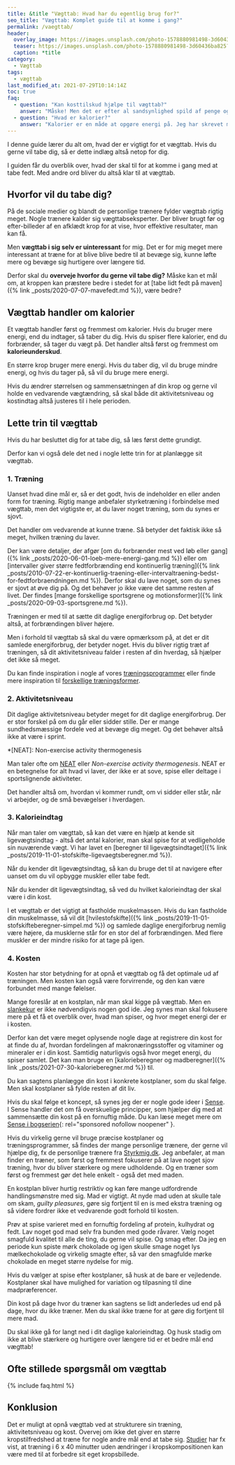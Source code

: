```yaml
---
title: &title "Vægttab: Hvad har du egentlig brug for?"
seo_title: "Vægttab: Komplet guide til at komme i gang?"
permalink: /vaegttab/
header:
  overlay_image: https://images.unsplash.com/photo-1578880981498-3d60436ba825?ixid=MnwxMjA3fDB8MHxwaG90by1wYWdlfHx8fGVufDB8fHx8&ixlib=rb-1.2.1&auto=format&fit=crop&h=630&w=1200&q=10
  teaser: https://images.unsplash.com/photo-1578880981498-3d60436ba825?ixid=MnwxMjA3fDB8MHxwaG90by1wYWdlfHx8fGVufDB8fHx8&ixlib=rb-1.2.1&auto=format&fit=crop&h=300&w=400&q=10
  caption: *title
category:
  - Vægttab
tags:
  - vægttab
last_modified_at: 2021-07-29T10:14:14Z
toc: true
faq:
  - question: "Kan kosttilskud hjælpe til vægttab?"
    answer: "Måske! Men det er efter al sandsynlighed spild af penge og tid til research at få valgt lige nøjagtigt det rigtige kosttilskud til vægttab. Vægttab og slankekure er en enorm branche, hvor der er virkelig mange uunderbyggede påstande og løfter om lette løsninger."
  - question: "Hvad er kalorier?"
    answer: "Kalorier er en måde at opgøre energi på. Jeg har skrevet mere uddybende om [kalorier](/hvad-er-kalorier/)."
---
```


I denne guide lærer du alt om, hvad der er vigtigt for et vægttab. Hvis du gerne vil tabe dig, så er dette indlæg altså netop for dig.

I guiden får du overblik over, hvad der skal til for at komme i gang med at tabe fedt. Med andre ord bliver du altså klar til at vægttab.

## Hvorfor vil du tabe dig?

På de sociale medier og blandt de personlige trænere fylder vægttab rigtig meget. Nogle trænere kalder sig vægttabseksperter. Der bliver brugt før og efter-billeder af en afklædt krop for at vise, hvor effektive resultater, man kan få.

Men **vægttab i sig selv er uinteressant** for mig. Det er for mig meget mere interessant at træne for at blive blive bedre til at bevæge sig, kunne løfte mere og bevæge sig hurtigere over længere tid.

Derfor skal du **overveje hvorfor du gerne vil tabe dig?** Måske kan et mål om, at kroppen kan præstere bedre i stedet for at [tabe lidt fedt på maven]({% link _posts/2020-07-07-mavefedt.md %}), være bedre?

## Vægttab handler om kalorier

Et vægttab handler først og fremmest om kalorier. Hvis du bruger mere energi, end du indtager, så taber du dig. Hvis du spiser flere kalorier, end du forbrænder, så tager du vægt på. Det handler altså først og fremmest om **kalorieunderskud**.

En større krop bruger mere energi. Hvis du taber dig, vil du bruge mindre energi, og hvis du tager på, så vil du bruge mere energi.

Hvis du ændrer størrelsen og sammensætningen af din krop og gerne vil holde en vedvarende vægtændring, så skal både dit aktivitetsniveau og kostindtag altså justeres til i hele perioden.

## Lette trin til vægttab

Hvis du har besluttet dig for at tabe dig, så læs først dette grundigt.

Derfor kan vi også dele det ned i nogle lette trin for at planlægge sit vægttab.

### 1. Træning

Uanset hvad dine mål er, så er det godt, hvis de indeholder en eller anden form for træning. Rigtig mange anbefaler styrketræning i forbindelse med vægttab, men det vigtigste er, at du laver noget træning, som du synes er sjovt.

Det handler om vedvarende at kunne træne. Så betyder det faktisk ikke så meget, hvilken træning du laver.

Der kan være detaljer, der afgør [om du forbrænder mest ved løb eller gang]({% link _posts/2020-06-01-loeb-mere-energi-gang.md %}) eller om [intervaller giver større fedtforbrænding end  kontinuerlig træning]({% link _posts/2010-07-22-er-kontinuerlig-traening-eller-intervaltraening-bedst-for-fedtforbraendningen.md %}). Derfor skal du lave noget, som du synes er sjovt at øve dig på. Og det behøver jo ikke være det samme resten af livet. Der findes [mange forskellige sportsgrene og motionsformer]({% link _posts/2020-09-03-sportsgrene.md %}).

Træningen er med til at sætte dit daglige energiforbrug op. Det betyder altså, at forbrændingen bliver højere.

Men i forhold til vægttab så skal du være opmærksom på, at det er dit samlede energiforbrug, der betyder noget. Hvis du bliver rigtig træt af træningen, så dit aktivitetsniveau falder i resten af din hverdag, så hjælper det ikke så meget.

Du kan finde inspiration i nogle af vores [træningsprogrammer](/traeningsprogrammer/) eller finde mere inspiration til [forskellige træningsformer](/traeningsformer/).

### 2. Aktivitetsniveau

Dit daglige aktivitetsniveau betyder meget for dit daglige energiforbrug. Der er stor forskel på om du går eller sidder stille. Der er mange sundhedsmæssige fordele ved at bevæge dig meget. Og det behøver altså ikke at være i sprint.

*[NEAT]: Non-exercise activity thermogenesis

Man taler ofte om [NEAT](https://pubmed.ncbi.nlm.nih.gov/12468415/) eller _Non-exercise activity thermogenesis_. NEAT er en betegnelse for alt hvad vi laver, der ikke er at sove, spise eller deltage i sportslignende aktiviteter.

Det handler altså om, hvordan vi kommer rundt, om vi sidder eller står, når vi arbejder, og de små bevægelser i hverdagen.

### 3. Kalorieindtag

Når man taler om vægttab, så kan det være en hjælp at kende sit ligevægtsindtag - altså det antal kalorier, man skal spise for at vedligeholde sin nuværende vægt. Vi har lavet en [beregner til ligevægtsindtaget]({% link _posts/2019-11-01-stofskifte-ligevaegtsberegner.md %}).

Når du kender dit ligevægtsindtag, så kan du bruge det til at navigere efter uanset om du vil opbygge muskler eller tabe fedt.

Når du kender dit ligevægtsindtag, så ved du hvilket kalorieindtag der skal være i din kost.

I et vægttab er det vigtigt at fastholde muskelmassen. Hvis du kan fastholde din muskelmasse, så vil dit [hvilestofskifte]({% link _posts/2019-11-01-stofskifteberegner-simpel.md %}) og samlede daglige energiforbrug nemlig være højere, da musklerne står for en stor del af forbrændingen. Med flere muskler er der mindre risiko for at tage på igen.

### 4. Kosten

Kosten har stor betydning for at opnå et vægttab og få det optimale ud af træningen. Men kosten kan også være forvirrende, og den kan være forbundet med mange følelser.

Mange foreslår at en kostplan, når man skal kigge på vægttab. Men en [slankekur](/slankekur/) er ikke nødvendigvis nogen god ide. Jeg synes man skal fokusere mere på et få et overblik over, hvad man spiser, og hvor meget energi der er i kosten.

Derfor kan det være meget oplysende nogle dage at registrere din kost for at finde du af, hvordan fordelingen af makronæringsstoffer og vitaminer og mineraler er i din kost. Samtidig naturligvis også hvor meget energi, du spiser samlet. Det kan man bruge en [kalorieberegner og madberegner]({% link _posts/2021-07-30-kalorieberegner.md %}) til.

Du kan sagtens planlægge din kost i konkrete kostplaner, som du skal følge. Men skal kostplaner så fylde resten af dit liv.

Hvis du skal følge et koncept, så synes jeg der er nogle gode ideer i [Sense](https://www.sensekost.dk/). I Sense handler det om få overskuelige principper, som hjælper dig med at sammensætte din kost på en fornuftig måde. Du kan læse meget mere om [Sense i bogserien](https://www.partner-ads.com/dk/klikbanner.php?partnerid=28187&bannerid=9399&htmlurl=https://www.gucca.dk/boeger/serie-sense){: rel="sponsored nofollow noopener" }.

Hvis du virkelig gerne vil bruge præcise kostplaner og træningsprogrammer, så findes der mange personlige trænere, der gerne vil hjælpe dig, fx de personlige trænere fra [Styrkmig.dk](https://www.styrkmig.dk). Jeg anbefaler, at man finder en træner, som først og fremmest fokuserer på at lave noget sjov træning, hvor du bliver stærkere og mere udholdende. Og en træner som først og fremmest gør det hele enkelt - også det med maden.

En kostplan bliver hurtig restriktiv og kan føre mange udfordrende handlingsmønstre med sig. Mad er vigtigt. At nyde mad uden at skulle tale om skam, _guilty pleasures_, gøre sig fortjent til en is med ekstra træning og så videre fordrer ikke et vedvarende godt forhold til kosten.

Prøv at spise varieret med en fornuftig fordeling af protein, kulhydrat og fedt. Lav noget god mad selv fra bunden med gode råvarer. Vælg noget smagfuld kvalitet til alle de ting, du gerne vil spise. Og smag efter. Da jeg en periode kun spiste mørk chokolade og igen skulle smage noget lys mælkechokolade og virkelig smagte efter, så var den smagfulde mørke chokolade en meget større nydelse for mig.

Hvis du vælger at spise efter kostplaner, så husk at de bare er vejledende. Kostplaner skal have mulighed for variation og tilpasning til dine madpræferencer.

Din kost på dage hvor du træner kan sagtens se lidt anderledes ud end på dage, hvor du ikke træner. Men du skal ikke træne for at gøre dig fortjent til mere mad.

Du skal ikke gå for langt ned i dit daglige kalorieindtag. Og husk stadig om ikke at blive stærkere og hurtigere over længere tid er et bedre mål end vægttab!

## Ofte stillede spørgsmål om vægttab

{% include faq.html %}

## Konklusion

Det er muligt at opnå vægttab ved at strukturere sin træning, aktivitetsniveau og kost. Overvej om ikke det giver en større kropstilfredshed at træne for nogle andre mål end at tabe sig. [Studier](https://pubmed.ncbi.nlm.nih.gov/22322989/) har fx vist, at træning i 6 x 40 minutter uden ændringer i kropskompositionen kan være med til at forbedre sit eget kropsbillede.
